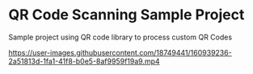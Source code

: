 # QR Code Scanning Sample Project

Sample project using QR code library to process custom QR Codes


https://user-images.githubusercontent.com/18749441/160939236-2a51813d-1fa1-41f8-b0e5-8af9959f19a9.mp4


